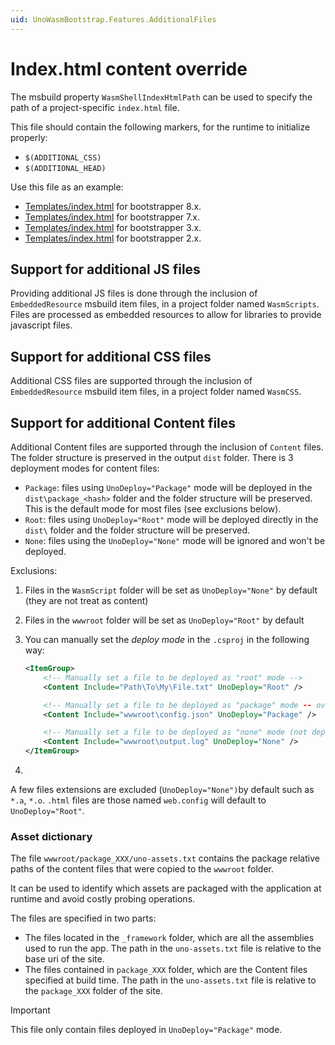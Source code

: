 ```yaml
---
uid: UnoWasmBootstrap.Features.AdditionalFiles
---
```


# Index.html content override

The msbuild property `WasmShellIndexHtmlPath` can be used to specify the path of a project-specific `index.html` file.

This file should contain the following markers, for the runtime to initialize properly:

- `$(ADDITIONAL_CSS)`
- `$(ADDITIONAL_HEAD)`

Use this file as an example:

- [Templates/index.html](https://github.com/unoplatform/Uno.Wasm.Bootstrap/blob/main/src/Uno.Wasm.Bootstrap/Templates/index.html) for bootstrapper 8.x.
- [Templates/index.html](https://github.com/unoplatform/Uno.Wasm.Bootstrap/blob/release/stable/7.0/src/Uno.Wasm.Bootstrap/Templates/index.html) for bootstrapper 7.x.
- [Templates/index.html](https://github.com/unoplatform/Uno.Wasm.Bootstrap/blob/release/stable/3.3/src/Uno.Wasm.Bootstrap/Templates/index.html) for bootstrapper 3.x.
- [Templates/index.html](https://github.com/unoplatform/Uno.Wasm.Bootstrap/blob/release/stable/2.1/src/Uno.Wasm.Bootstrap/Templates/index.html) for bootstrapper 2.x.

## Support for additional JS files

Providing additional JS files is done through the inclusion of `EmbeddedResource`  msbuild item  files, in a project folder named `WasmScripts`.
Files are processed as embedded resources to allow for libraries to provide javascript files.

## Support for additional CSS files

Additional CSS files are supported through the inclusion of `EmbeddedResource`  msbuild item files, in a project folder named `WasmCSS`.

## Support for additional Content files

Additional Content files are supported through the inclusion of `Content` files. The folder structure is preserved in the output `dist` folder. There is 3 deployment modes for content files:

- `Package`: files using `UnoDeploy="Package"` mode will be deployed in the `dist\package_<hash>` folder and the folder structure will be preserved. This is the default mode for most files (see exclusions below).
- `Root`: files using `UnoDeploy="Root"` mode will be deployed directly in the `dist\` folder and the folder structure will be preserved.
- `None`: files using the `UnoDeploy="None"` mode will be ignored and won't be deployed.

Exclusions:

1. Files in the `WasmScript` folder will be set as `UnoDeploy="None"` by default (they are not treat as content)

2. Files in the `wwwroot` folder will be set as `UnoDeploy="Root"` by default

3. You can manually set the _deploy mode_ in the `.csproj` in the following way:

   ```xml
   <ItemGroup>
       <!-- Manually set a file to be deployed as "root" mode -->
       <Content Include="Path\To\My\File.txt" UnoDeploy="Root" />
   
       <!-- Manually set a file to be deployed as "package" mode -- overriding the default "root" mode for wwwroot -->
       <Content Include="wwwroot\config.json" UnoDeploy="Package" />
   
       <!-- Manually set a file to be deployed as "none" mode (not deployed) -->
       <Content Include="wwwroot\output.log" UnoDeploy="None" />
   </ItemGroup>
   ```
1. 
A few files extensions are excluded (`UnoDeploy="None")`by default such as `*.a`, `*.o`. `.html` files are those named `web.config` will default to `UnoDeploy="Root"`.

### Asset dictionary 

The file `wwwroot/package_XXX/uno-assets.txt` contains the package relative paths of the content files that were copied to the `wwwroot` folder. 

It can be used to identify which assets are packaged with the application at runtime and avoid costly probing operations.

The files are specified in two parts:
- The files located in the `_framework` folder, which are all the assemblies used to run the app. The path in the `uno-assets.txt` file is relative to the base uri of the site.
- The files contained in `package_XXX` folder, which are the Content files specified at build time. The path in the `uno-assets.txt` file is relative to the `package_XXX` folder of the site.

> [!IMPORTANT]
> This file only contain files deployed in `UnoDeploy="Package"` mode.

